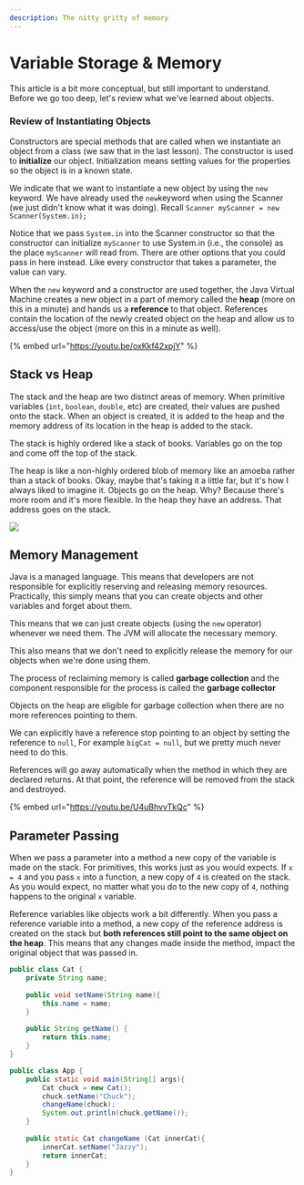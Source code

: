 ```yaml
---
description: The nitty gritty of memory
---
```


# Variable Storage & Memory

This article is a bit more conceptual, but still important to understand. Before we go too deep, let's review what we've learned about objects. 

### Review of Instantiating Objects

Constructors are special methods that are called when we instantiate an object from a class \(we saw that in the last lesson\). The constructor is used to **initialize** our object. Initialization means setting values for the properties so the object is in a known state. 

We indicate that we want to instantiate a new object by using the `new` keyword. We have already used the `new`keyword when using the Scanner \(we just didn't know what it was doing\). Recall `Scanner myScanner = new Scanner(System.in);`

Notice that we pass `System.in` into the Scanner constructor so that the constructor can initialize `myScanner` to use System.in \(i.e., the console\) as the place `myScanner` will read from. There are other options that you could pass in here instead. Like every constructor that takes a parameter, the value can vary. 

When the `new` keyword and a constructor are used together, the Java Virtual Machine creates a new object in a part of memory called the **heap** \(more on this in a minute\) and hands us a **reference** to that object. References contain the location of the newly created object on the heap and allow us to access/use the object \(more on this in a minute as well\).

{% embed url="https://youtu.be/oxKkf42xpjY" %}

## Stack vs Heap

The stack and the heap are two distinct areas of memory. When primitive variables \(`int`, `boolean`, `double`, etc\)  are created, their values are pushed onto the stack. When an object is created, it is added to the heap and the memory address of its location in the heap is added to the stack.

The stack is highly ordered like a stack of books. Variables go on the top and come off the top of the stack. 

The heap is like a non-highly ordered blob of memory like an amoeba rather than a stack of books. Okay, maybe that's taking it a little far, but it's how I always liked to imagine it. Objects go on the heap. Why? Because there's more room and it's more flexible. In the heap they have an address. That address goes on the stack. 

![](../../../.gitbook/assets/image%20%2826%29.png)

## Memory Management

Java is a managed language. This means that developers are not responsible for explicitly reserving and releasing memory resources. Practically, this simply means that you can create objects and other variables and forget about them. 

This means that we can just create objects \(using the `new` operator\) whenever we need them. The JVM will allocate the necessary memory.

This also means that we don't need to explicitly release the memory for our objects when we're done using them.

The process of reclaiming memory is called **garbage collection** and the component responsible for the process is called the **garbage collector**

Objects on the heap are eligible for garbage collection when there are no more references pointing to them.

We can explicitly have a reference stop pointing to an object by setting the reference to `null`, For example `bigCat = null`, but we pretty much never need to do this. 

References will go away automatically when the method in which they are declared returns. At that point, the reference will be removed from the stack and destroyed.

{% embed url="https://youtu.be/U4uBhvvTkQc" %}

## Parameter Passing

When we pass a parameter into a method a new copy of the variable is made on the stack. For primitives, this works just as you would expects. If `x = 4` and you pass `x` into a function, a new copy of `4` is created on the stack. As you would expect, no matter what you do to the new copy of `4`, nothing happens to the original `x` variable. 

Reference variables like objects work a bit differently. When you pass a reference variable into a method, a new copy of the reference address is created on the stack but **both references still point to the same object on the heap**. This means that any changes made inside the method, impact the original object that was passed in. 

```java
public class Cat {
    private String name;
    
    public void setName(String name){
        this.name = name; 
    }
    
    public String getName() {
        return this.name;
    }    
}
```

```java
public class App {
    public static void main(String[] args){
        Cat chuck = new Cat();
        chuck.setName("Chuck");
        changeName(chuck);
        System.out.println(chuck.getName());
    }
    
    public static Cat changeName (Cat innerCat){
        innerCat.setName("Jazzy");
        return innerCat;
    }
}
```

